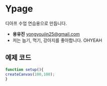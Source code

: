 # Ypage
디아프 수업 연습용으로 만듭니다.

- **용유진** yongyoujin25@gmail.com
- 저는 눕기, 먹기, 강아지를 좋아합니다.
OHYEAH

## 예제 코드
``` javascript
function setup(){
createCanvas(100,100);
}
```
